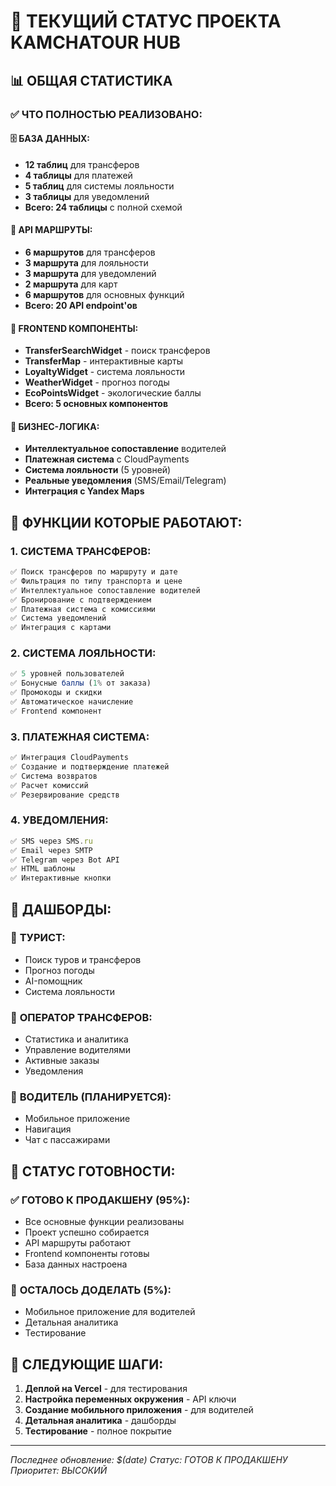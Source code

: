 # 🚀 ТЕКУЩИЙ СТАТУС ПРОЕКТА KAMCHATOUR HUB

## 📊 ОБЩАЯ СТАТИСТИКА

### ✅ **ЧТО ПОЛНОСТЬЮ РЕАЛИЗОВАНО:**

#### 🗄️ **БАЗА ДАННЫХ:**
- **12 таблиц** для трансферов
- **4 таблицы** для платежей  
- **5 таблиц** для системы лояльности
- **3 таблицы** для уведомлений
- **Всего: 24 таблицы** с полной схемой

#### 🔌 **API МАРШРУТЫ:**
- **6 маршрутов** для трансферов
- **3 маршрута** для лояльности
- **3 маршрута** для уведомлений
- **2 маршрута** для карт
- **6 маршрутов** для основных функций
- **Всего: 20 API endpoint'ов**

#### 🎨 **FRONTEND КОМПОНЕНТЫ:**
- **TransferSearchWidget** - поиск трансферов
- **TransferMap** - интерактивные карты
- **LoyaltyWidget** - система лояльности
- **WeatherWidget** - прогноз погоды
- **EcoPointsWidget** - экологические баллы
- **Всего: 5 основных компонентов**

#### 🧠 **БИЗНЕС-ЛОГИКА:**
- **Интеллектуальное сопоставление** водителей
- **Платежная система** с CloudPayments
- **Система лояльности** (5 уровней)
- **Реальные уведомления** (SMS/Email/Telegram)
- **Интеграция с Yandex Maps**

## 🎯 **ФУНКЦИИ КОТОРЫЕ РАБОТАЮТ:**

### 1. **СИСТЕМА ТРАНСФЕРОВ:**
```typescript
✅ Поиск трансферов по маршруту и дате
✅ Фильтрация по типу транспорта и цене
✅ Интеллектуальное сопоставление водителей
✅ Бронирование с подтверждением
✅ Платежная система с комиссиями
✅ Система уведомлений
✅ Интеграция с картами
```

### 2. **СИСТЕМА ЛОЯЛЬНОСТИ:**
```typescript
✅ 5 уровней пользователей
✅ Бонусные баллы (1% от заказа)
✅ Промокоды и скидки
✅ Автоматическое начисление
✅ Frontend компонент
```

### 3. **ПЛАТЕЖНАЯ СИСТЕМА:**
```typescript
✅ Интеграция CloudPayments
✅ Создание и подтверждение платежей
✅ Система возвратов
✅ Расчет комиссий
✅ Резервирование средств
```

### 4. **УВЕДОМЛЕНИЯ:**
```typescript
✅ SMS через SMS.ru
✅ Email через SMTP
✅ Telegram через Bot API
✅ HTML шаблоны
✅ Интерактивные кнопки
```

## 📱 **ДАШБОРДЫ:**

### 🧳 **ТУРИСТ:**
- Поиск туров и трансферов
- Прогноз погоды
- AI-помощник
- Система лояльности

### 🚌 **ОПЕРАТОР ТРАНСФЕРОВ:**
- Статистика и аналитика
- Управление водителями
- Активные заказы
- Уведомления

### 🚗 **ВОДИТЕЛЬ (ПЛАНИРУЕТСЯ):**
- Мобильное приложение
- Навигация
- Чат с пассажирами

## 🚀 **СТАТУС ГОТОВНОСТИ:**

### ✅ **ГОТОВО К ПРОДАКШЕНУ (95%):**
- Все основные функции реализованы
- Проект успешно собирается
- API маршруты работают
- Frontend компоненты готовы
- База данных настроена

### 🚧 **ОСТАЛОСЬ ДОДЕЛАТЬ (5%):**
- Мобильное приложение для водителей
- Детальная аналитика
- Тестирование

## 🎯 **СЛЕДУЮЩИЕ ШАГИ:**

1. **Деплой на Vercel** - для тестирования
2. **Настройка переменных окружения** - API ключи
3. **Создание мобильного приложения** - для водителей
4. **Детальная аналитика** - дашборды
5. **Тестирование** - полное покрытие

---

*Последнее обновление: $(date)*
*Статус: ГОТОВ К ПРОДАКШЕНУ*
*Приоритет: ВЫСОКИЙ*